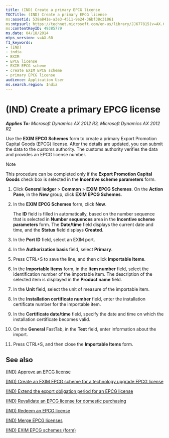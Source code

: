 ```yaml
---
title: (IND) Create a primary EPCG license
TOCTitle: (IND) Create a primary EPCG license
ms:assetid: 538a841e-a3e3-4511-9e24-36bf38c31061
ms:mtpsurl: https://technet.microsoft.com/en-us/library/JJ677815(v=AX.60)
ms:contentKeyID: 49385779
ms.date: 04/18/2014
mtps_version: v=AX.60
f1_keywords:
- (IND)
- india
- EXIM
- EPCG license
- EXIM EPCG scheme
- create EXIM EPCG scheme
- primary EPCG license
audience: Application User
ms.search.region: India
---
```


# (IND) Create a primary EPCG license 


_**Applies To:** Microsoft Dynamics AX 2012 R3, Microsoft Dynamics AX 2012 R2_

Use the **EXIM EPCG Schemes** form to create a primary Export Promotion Capital Goods (EPCG) license. After the details are updated, you can submit the data to the customs authority. The customs authority verifies the data and provides an EPCG license number.


> [!NOTE]
> <P>This procedure can be completed only if the <STRONG>Export Promotion Capital Goods</STRONG> check box is selected in the <STRONG>Incentive scheme parameters</STRONG> form.</P>



1.  Click **General ledger** \> **Common** \> **EXIM EPCG Schemes**. On the **Action Pane**, in the **New** group, click **EXIM EPCG Schemes**.

2.  In the **EXIM EPCG Schemes** form, click **New**.
    
    The **ID** field is filled in automatically, based on the number sequence that is selected in **Number sequences** area in the **Incentive scheme parameters** form. The **Date/time** field displays the current date and time, and the **Status** field displays **Created**.

3.  In the **Port ID** field, select an EXIM port.

4.  In the **Authorization basis** field, select **Primary**.

5.  Press CTRL+S to save the line, and then click **Importable Items**.

6.  In the **Importable Items** form, in the **Item number** field, select the identification number of the importable item. The description of the selected item is displayed in the **Product name** field.

7.  In the **Unit** field, select the unit of measure of the importable item.

8.  In the **Installation certificate number** field, enter the installation certificate number for the importable item.

9.  In the **Certificate date/time** field, specify the date and time on which the installation certificate becomes valid.

10. On the **General** FastTab, in the **Text** field, enter information about the import.

11. Press CTRL+S, and then close the **Importable Items** form.

## See also

[(IND) Approve an EPCG license](ind-approve-an-epcg-license.md)

[(IND) Create an EXIM EPCG scheme for a technology upgrade EPCG license](ind-create-an-exim-epcg-scheme-for-a-technology-upgrade-epcg-license.md)

[(IND) Extend the export obligation period for an EPCG license](ind-extend-the-export-obligation-period-for-an-epcg-license.md)

[(IND) Revalidate an EPCG license for domestic purchasing](ind-revalidate-an-epcg-license-for-domestic-purchasing.md)

[(IND) Redeem an EPCG license](ind-redeem-an-epcg-license.md)

[(IND) Merge EPCG licenses](ind-merge-epcg-licenses.md)

[(IND) EXIM EPCG schemes (form)](https://technet.microsoft.com/en-us/library/jj677817\(v=ax.60\))

  


